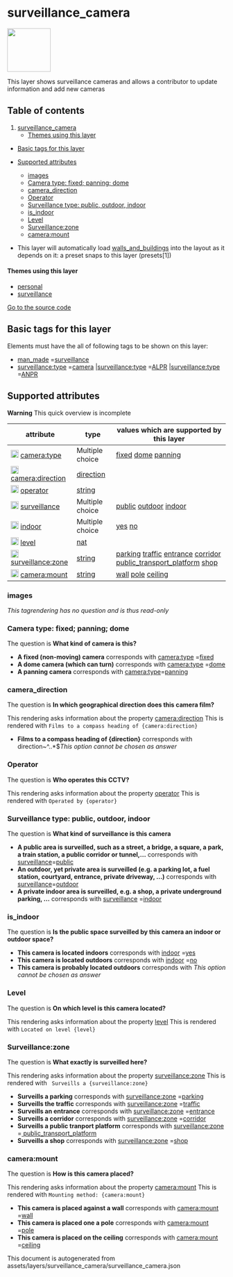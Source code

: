 surveillance_camera
=====================



<img src='https://mapcomplete.osm.be/./assets/themes/surveillance/logo.svg' height="100px"> 

This layer shows surveillance cameras and allows a contributor to update information and add new cameras

## Table of contents

1. [surveillance_camera](#surveillance_camera)
    * [Themes using this layer](#themes-using-this-layer)

- [Basic tags for this layer](#basic-tags-for-this-layer)
- [Supported attributes](#supported-attributes)
    + [images](#images)
    + [Camera type: fixed; panning; dome](#camera-type-fixed;-panning;-dome)
    + [camera_direction](#camera_direction)
    + [Operator](#operator)
    + [Surveillance type: public, outdoor, indoor](#surveillance-type-public,-outdoor,-indoor)
    + [is_indoor](#is_indoor)
    + [Level](#level)
    + [Surveillance:zone](#surveillancezone)
    + [camera:mount](#cameramount)


- This layer will automatically load  [walls_and_buildings](./walls_and_buildings.md)  into the layout as it depends on
  it:  a preset snaps to this layer (presets[1])

#### Themes using this layer

- [personal](https://mapcomplete.osm.be/personal)
- [surveillance](https://mapcomplete.osm.be/surveillance)

[Go to the source code](../assets/layers/surveillance_camera/surveillance_camera.json)



Basic tags for this layer
---------------------------



Elements must have the all of following tags to be shown on this layer:

- <a href='https://wiki.openstreetmap.org/wiki/Key:man_made' target='_blank'>man_made</a>
  =<a href='https://wiki.openstreetmap.org/wiki/Tag:man_made%3Dsurveillance' target='_blank'>surveillance</a>
- <a href='https://wiki.openstreetmap.org/wiki/Key:surveillance:type' target='_blank'>surveillance:type</a>
  =<a href='https://wiki.openstreetmap.org/wiki/Tag:surveillance:type%3Dcamera' target='_blank'>camera</a>
  |<a href='https://wiki.openstreetmap.org/wiki/Key:surveillance:type' target='_blank'>surveillance:type</a>
  =<a href='https://wiki.openstreetmap.org/wiki/Tag:surveillance:type%3DALPR' target='_blank'>ALPR</a>
  |<a href='https://wiki.openstreetmap.org/wiki/Key:surveillance:type' target='_blank'>surveillance:type</a>
  =<a href='https://wiki.openstreetmap.org/wiki/Tag:surveillance:type%3DANPR' target='_blank'>ANPR</a>

Supported attributes
----------------------



**Warning** This quick overview is incomplete

attribute | type | values which are supported by this layer
----------- | ------ | ------------------------------------------
[<img src='https://mapcomplete.osm.be/assets/svg/statistics.svg' height='18px'>](https://taginfo.openstreetmap.org/keys/camera:type#values) [camera:type](https://wiki.openstreetmap.org/wiki/Key:camera:type) | Multiple choice | [fixed](https://wiki.openstreetmap.org/wiki/Tag:camera:type%3Dfixed) [dome](https://wiki.openstreetmap.org/wiki/Tag:camera:type%3Ddome) [panning](https://wiki.openstreetmap.org/wiki/Tag:camera:type%3Dpanning)
[<img src='https://mapcomplete.osm.be/assets/svg/statistics.svg' height='18px'>](https://taginfo.openstreetmap.org/keys/camera:direction#values) [camera:direction](https://wiki.openstreetmap.org/wiki/Key:camera:direction) | [direction](../SpecialInputElements.md#direction) |
[<img src='https://mapcomplete.osm.be/assets/svg/statistics.svg' height='18px'>](https://taginfo.openstreetmap.org/keys/operator#values) [operator](https://wiki.openstreetmap.org/wiki/Key:operator) | [string](../SpecialInputElements.md#string) |
[<img src='https://mapcomplete.osm.be/assets/svg/statistics.svg' height='18px'>](https://taginfo.openstreetmap.org/keys/surveillance#values) [surveillance](https://wiki.openstreetmap.org/wiki/Key:surveillance) | Multiple choice | [public](https://wiki.openstreetmap.org/wiki/Tag:surveillance%3Dpublic) [outdoor](https://wiki.openstreetmap.org/wiki/Tag:surveillance%3Doutdoor) [indoor](https://wiki.openstreetmap.org/wiki/Tag:surveillance%3Dindoor)
[<img src='https://mapcomplete.osm.be/assets/svg/statistics.svg' height='18px'>](https://taginfo.openstreetmap.org/keys/indoor#values) [indoor](https://wiki.openstreetmap.org/wiki/Key:indoor) | Multiple choice | [yes](https://wiki.openstreetmap.org/wiki/Tag:indoor%3Dyes) [no](https://wiki.openstreetmap.org/wiki/Tag:indoor%3Dno)
[<img src='https://mapcomplete.osm.be/assets/svg/statistics.svg' height='18px'>](https://taginfo.openstreetmap.org/keys/level#values) [level](https://wiki.openstreetmap.org/wiki/Key:level) | [nat](../SpecialInputElements.md#nat) |
[<img src='https://mapcomplete.osm.be/assets/svg/statistics.svg' height='18px'>](https://taginfo.openstreetmap.org/keys/surveillance:zone#values) [surveillance:zone](https://wiki.openstreetmap.org/wiki/Key:surveillance:zone) | [string](../SpecialInputElements.md#string) | [parking](https://wiki.openstreetmap.org/wiki/Tag:surveillance:zone%3Dparking) [traffic](https://wiki.openstreetmap.org/wiki/Tag:surveillance:zone%3Dtraffic) [entrance](https://wiki.openstreetmap.org/wiki/Tag:surveillance:zone%3Dentrance) [corridor](https://wiki.openstreetmap.org/wiki/Tag:surveillance:zone%3Dcorridor) [public_transport_platform](https://wiki.openstreetmap.org/wiki/Tag:surveillance:zone%3Dpublic_transport_platform) [shop](https://wiki.openstreetmap.org/wiki/Tag:surveillance:zone%3Dshop)
[<img src='https://mapcomplete.osm.be/assets/svg/statistics.svg' height='18px'>](https://taginfo.openstreetmap.org/keys/camera:mount#values) [camera:mount](https://wiki.openstreetmap.org/wiki/Key:camera:mount) | [string](../SpecialInputElements.md#string) | [wall](https://wiki.openstreetmap.org/wiki/Tag:camera:mount%3Dwall) [pole](https://wiki.openstreetmap.org/wiki/Tag:camera:mount%3Dpole) [ceiling](https://wiki.openstreetmap.org/wiki/Tag:camera:mount%3Dceiling)

### images

_This tagrendering has no question and is thus read-only_

### Camera type: fixed; panning; dome

The question is **What kind of camera is this?**

- **A fixed (non-moving) camera** corresponds
  with <a href='https://wiki.openstreetmap.org/wiki/Key:camera:type' target='_blank'>camera:type</a>
  =<a href='https://wiki.openstreetmap.org/wiki/Tag:camera:type%3Dfixed' target='_blank'>fixed</a>
- **A dome camera (which can turn)** corresponds
  with <a href='https://wiki.openstreetmap.org/wiki/Key:camera:type' target='_blank'>camera:type</a>
  =<a href='https://wiki.openstreetmap.org/wiki/Tag:camera:type%3Ddome' target='_blank'>dome</a>
- **A panning camera** corresponds with <a href='https://wiki.openstreetmap.org/wiki/Key:camera:type' target='_blank'>
  camera:type</a>=<a href='https://wiki.openstreetmap.org/wiki/Tag:camera:type%3Dpanning' target='_blank'>panning</a>

### camera_direction

The question is **In which geographical direction does this camera film?**

This rendering asks information about the
property  [camera:direction](https://wiki.openstreetmap.org/wiki/Key:camera:direction)
This is rendered with `Films to a compass heading of {camera:direction}`

- **Films to a compass heading of {direction}** corresponds with direction~^..*$_This option cannot be chosen as answer_

### Operator

The question is **Who operates this CCTV?**

This rendering asks information about the property  [operator](https://wiki.openstreetmap.org/wiki/Key:operator)
This is rendered with `Operated by {operator}`

### Surveillance type: public, outdoor, indoor

The question is **What kind of surveillance is this camera**

- **A public area is surveilled, such as a street, a bridge, a square, a park, a train station, a public corridor or
  tunnel,...** corresponds with <a href='https://wiki.openstreetmap.org/wiki/Key:surveillance' target='_blank'>
  surveillance</a>=<a href='https://wiki.openstreetmap.org/wiki/Tag:surveillance%3Dpublic' target='_blank'>public</a>
- **An outdoor, yet private area is surveilled (e.g. a parking lot, a fuel station, courtyard, entrance, private
  driveway, ...)** corresponds with <a href='https://wiki.openstreetmap.org/wiki/Key:surveillance' target='_blank'>
  surveillance</a>=<a href='https://wiki.openstreetmap.org/wiki/Tag:surveillance%3Doutdoor' target='_blank'>outdoor</a>
- **A private indoor area is surveilled, e.g. a shop, a private underground parking, ...** corresponds
  with <a href='https://wiki.openstreetmap.org/wiki/Key:surveillance' target='_blank'>surveillance</a>
  =<a href='https://wiki.openstreetmap.org/wiki/Tag:surveillance%3Dindoor' target='_blank'>indoor</a>

### is_indoor

The question is **Is the public space surveilled by this camera an indoor or outdoor space?**

- **This camera is located indoors** corresponds
  with <a href='https://wiki.openstreetmap.org/wiki/Key:indoor' target='_blank'>indoor</a>
  =<a href='https://wiki.openstreetmap.org/wiki/Tag:indoor%3Dyes' target='_blank'>yes</a>
- **This camera is located outdoors** corresponds
  with <a href='https://wiki.openstreetmap.org/wiki/Key:indoor' target='_blank'>indoor</a>
  =<a href='https://wiki.openstreetmap.org/wiki/Tag:indoor%3Dno' target='_blank'>no</a>
- **This camera is probably located outdoors** corresponds with _This option cannot be chosen as answer_

### Level

The question is **On which level is this camera located?**

This rendering asks information about the property  [level](https://wiki.openstreetmap.org/wiki/Key:level)
This is rendered with `Located on level {level}`

### Surveillance:zone

The question is **What exactly is surveilled here?**

This rendering asks information about the
property  [surveillance:zone](https://wiki.openstreetmap.org/wiki/Key:surveillance:zone)
This is rendered with ` Surveills a {surveillance:zone}`

- **Surveills a parking** corresponds
  with <a href='https://wiki.openstreetmap.org/wiki/Key:surveillance:zone' target='_blank'>surveillance:zone</a>
  =<a href='https://wiki.openstreetmap.org/wiki/Tag:surveillance:zone%3Dparking' target='_blank'>parking</a>
- **Surveills the traffic** corresponds
  with <a href='https://wiki.openstreetmap.org/wiki/Key:surveillance:zone' target='_blank'>surveillance:zone</a>
  =<a href='https://wiki.openstreetmap.org/wiki/Tag:surveillance:zone%3Dtraffic' target='_blank'>traffic</a>
- **Surveills an entrance** corresponds
  with <a href='https://wiki.openstreetmap.org/wiki/Key:surveillance:zone' target='_blank'>surveillance:zone</a>
  =<a href='https://wiki.openstreetmap.org/wiki/Tag:surveillance:zone%3Dentrance' target='_blank'>entrance</a>
- **Surveills a corridor** corresponds
  with <a href='https://wiki.openstreetmap.org/wiki/Key:surveillance:zone' target='_blank'>surveillance:zone</a>
  =<a href='https://wiki.openstreetmap.org/wiki/Tag:surveillance:zone%3Dcorridor' target='_blank'>corridor</a>
- **Surveills a public tranport platform** corresponds
  with <a href='https://wiki.openstreetmap.org/wiki/Key:surveillance:zone' target='_blank'>surveillance:zone</a>
  =<a href='https://wiki.openstreetmap.org/wiki/Tag:surveillance:zone%3Dpublic_transport_platform' target='_blank'>
  public_transport_platform</a>
- **Surveills a shop** corresponds
  with <a href='https://wiki.openstreetmap.org/wiki/Key:surveillance:zone' target='_blank'>surveillance:zone</a>
  =<a href='https://wiki.openstreetmap.org/wiki/Tag:surveillance:zone%3Dshop' target='_blank'>shop</a>

### camera:mount

The question is **How is this camera placed?**

This rendering asks information about the property  [camera:mount](https://wiki.openstreetmap.org/wiki/Key:camera:mount)
This is rendered with `Mounting method: {camera:mount}`

- **This camera is placed against a wall** corresponds
  with <a href='https://wiki.openstreetmap.org/wiki/Key:camera:mount' target='_blank'>camera:mount</a>
  =<a href='https://wiki.openstreetmap.org/wiki/Tag:camera:mount%3Dwall' target='_blank'>wall</a>
- **This camera is placed one a pole** corresponds
  with <a href='https://wiki.openstreetmap.org/wiki/Key:camera:mount' target='_blank'>camera:mount</a>
  =<a href='https://wiki.openstreetmap.org/wiki/Tag:camera:mount%3Dpole' target='_blank'>pole</a>
- **This camera is placed on the ceiling** corresponds
  with <a href='https://wiki.openstreetmap.org/wiki/Key:camera:mount' target='_blank'>camera:mount</a>
  =<a href='https://wiki.openstreetmap.org/wiki/Tag:camera:mount%3Dceiling' target='_blank'>ceiling</a>

This document is autogenerated from assets/layers/surveillance_camera/surveillance_camera.json